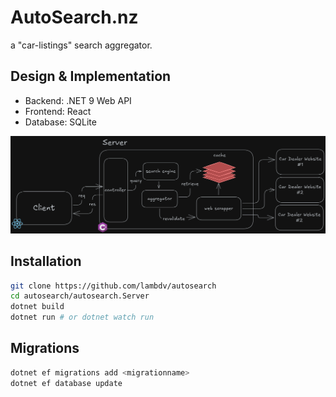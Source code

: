 # AutoSearch.nz
a "car-listings" search aggregator.


## Design & Implementation
- Backend: .NET 9 Web API
- Frontend: React
- Database: SQLite

![design diagram](./docs/architecture-design.png)

## Installation
```bash
git clone https://github.com/lambdv/autosearch
cd autosearch/autosearch.Server
dotnet build
dotnet run # or dotnet watch run
```
## Migrations
```bash
dotnet ef migrations add <migrationname>
dotnet ef database update
```

